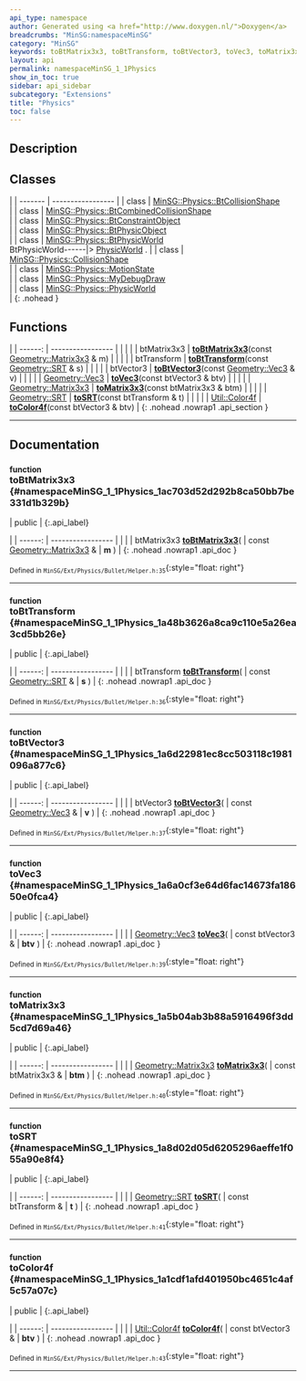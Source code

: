 ```yaml
---
api_type: namespace
author: Generated using <a href="http://www.doxygen.nl/">Doxygen</a>
breadcrumbs: "MinSG:namespaceMinSG"
category: "MinSG"
keywords: toBtMatrix3x3, toBtTransform, toBtVector3, toVec3, toMatrix3x3, toSRT, toColor4f
layout: api
permalink: namespaceMinSG_1_1Physics
show_in_toc: true
sidebar: api_sidebar
subcategory: "Extensions"
title: "Physics"
toc: false
---
```


## Description





## Classes

|
| ------- | ----------------- |
| class | [MinSG::Physics::BtCollisionShape](classMinSG_1_1Physics_1_1BtCollisionShape) <br/>  |
| class | [MinSG::Physics::BtCombinedCollisionShape](classMinSG_1_1Physics_1_1BtCombinedCollisionShape) <br/>  |
| class | [MinSG::Physics::BtConstraintObject](classMinSG_1_1Physics_1_1BtConstraintObject) <br/>  |
| class | [MinSG::Physics::BtPhysicObject](classMinSG_1_1Physics_1_1BtPhysicObject) <br/>  |
| class | [MinSG::Physics::BtPhysicWorld](classMinSG_1_1Physics_1_1BtPhysicWorld) <br/> BtPhysicWorld------|> [PhysicWorld](classMinSG_1_1Physics_1_1PhysicWorld) . |
| class | [MinSG::Physics::CollisionShape](classMinSG_1_1Physics_1_1CollisionShape) <br/>  |
| class | [MinSG::Physics::MotionState](classMinSG_1_1Physics_1_1MotionState) <br/>  |
| class | [MinSG::Physics::MyDebugDraw](classMinSG_1_1Physics_1_1MyDebugDraw) <br/>  |
| class | [MinSG::Physics::PhysicWorld](classMinSG_1_1Physics_1_1PhysicWorld) <br/>  |
{: .nohead }


## Functions

|
| ------: | ----------------- |
|  | |
| btMatrix3x3 | **[toBtMatrix3x3](#namespaceMinSG_1_1Physics_1ac703d52d292b8ca50bb7be331d1b329b)**(const [Geometry::Matrix3x3](namespaceGeometry#namespaceGeometry_1a47fbabf341c39f1c68eb2998e5cf0934) & m) |
|  | |
| btTransform | **[toBtTransform](#namespaceMinSG_1_1Physics_1a48b3626a8ca9c110e5a26ea3cd5bb26e)**(const [Geometry::SRT](namespaceGeometry#namespaceGeometry_1acbf1a7ed1b25571b97a1d7c2f14ae848) & s) |
|  | |
| btVector3 | **[toBtVector3](#namespaceMinSG_1_1Physics_1a6d22981ec8cc503118c1981096a877c6)**(const [Geometry::Vec3](namespaceGeometry#namespaceGeometry_1ab29e4544da9b15b5bf224cbf5b691313) & v) |
|  | |
| [Geometry::Vec3](namespaceGeometry#namespaceGeometry_1ab29e4544da9b15b5bf224cbf5b691313) | **[toVec3](#namespaceMinSG_1_1Physics_1a6a0cf3e64d6fac14673fa18650e0fca4)**(const btVector3 & btv) |
|  | |
| [Geometry::Matrix3x3](namespaceGeometry#namespaceGeometry_1a47fbabf341c39f1c68eb2998e5cf0934) | **[toMatrix3x3](#namespaceMinSG_1_1Physics_1a5b04ab3b88a5916496f3dd5cd7d69a46)**(const btMatrix3x3 & btm) |
|  | |
| [Geometry::SRT](namespaceGeometry#namespaceGeometry_1acbf1a7ed1b25571b97a1d7c2f14ae848) | **[toSRT](#namespaceMinSG_1_1Physics_1a8d02d05d6205296aeffe1f055a90e8f4)**(const btTransform & t) |
|  | |
| [Util::Color4f](classUtil_1_1Color4f) | **[toColor4f](#namespaceMinSG_1_1Physics_1a1cdf1afd401950bc4651c4af5c57a07c)**(const btVector3 & btv) |
{: .nohead .nowrap1 .api_section }


-------------------------------------------------------------------

## Documentation

### <small>function</small><br/> toBtMatrix3x3 {#namespaceMinSG_1_1Physics_1ac703d52d292b8ca50bb7be331d1b329b}

| public |
{:.api_label}

|
| ------: | ----------------- |
|  |
| btMatrix3x3 **[toBtMatrix3x3](#namespaceMinSG_1_1Physics_1ac703d52d292b8ca50bb7be331d1b329b)**( | const [Geometry::Matrix3x3](namespaceGeometry#namespaceGeometry_1a47fbabf341c39f1c68eb2998e5cf0934) & | **m** ) |
{: .nohead .nowrap1 .api_doc }





<sub>Defined in `MinSG/Ext/Physics/Bullet/Helper.h:35`</sub>{:style="float: right"}

-------------------------------------------------------------------

### <small>function</small><br/> toBtTransform {#namespaceMinSG_1_1Physics_1a48b3626a8ca9c110e5a26ea3cd5bb26e}

| public |
{:.api_label}

|
| ------: | ----------------- |
|  |
| btTransform **[toBtTransform](#namespaceMinSG_1_1Physics_1a48b3626a8ca9c110e5a26ea3cd5bb26e)**( | const [Geometry::SRT](namespaceGeometry#namespaceGeometry_1acbf1a7ed1b25571b97a1d7c2f14ae848) & | **s** ) |
{: .nohead .nowrap1 .api_doc }





<sub>Defined in `MinSG/Ext/Physics/Bullet/Helper.h:36`</sub>{:style="float: right"}

-------------------------------------------------------------------

### <small>function</small><br/> toBtVector3 {#namespaceMinSG_1_1Physics_1a6d22981ec8cc503118c1981096a877c6}

| public |
{:.api_label}

|
| ------: | ----------------- |
|  |
| btVector3 **[toBtVector3](#namespaceMinSG_1_1Physics_1a6d22981ec8cc503118c1981096a877c6)**( | const [Geometry::Vec3](namespaceGeometry#namespaceGeometry_1ab29e4544da9b15b5bf224cbf5b691313) & | **v** ) |
{: .nohead .nowrap1 .api_doc }





<sub>Defined in `MinSG/Ext/Physics/Bullet/Helper.h:37`</sub>{:style="float: right"}

-------------------------------------------------------------------

### <small>function</small><br/> toVec3 {#namespaceMinSG_1_1Physics_1a6a0cf3e64d6fac14673fa18650e0fca4}

| public |
{:.api_label}

|
| ------: | ----------------- |
|  |
| [Geometry::Vec3](namespaceGeometry#namespaceGeometry_1ab29e4544da9b15b5bf224cbf5b691313) **[toVec3](#namespaceMinSG_1_1Physics_1a6a0cf3e64d6fac14673fa18650e0fca4)**( | const btVector3 & | **btv** ) |
{: .nohead .nowrap1 .api_doc }





<sub>Defined in `MinSG/Ext/Physics/Bullet/Helper.h:39`</sub>{:style="float: right"}

-------------------------------------------------------------------

### <small>function</small><br/> toMatrix3x3 {#namespaceMinSG_1_1Physics_1a5b04ab3b88a5916496f3dd5cd7d69a46}

| public |
{:.api_label}

|
| ------: | ----------------- |
|  |
| [Geometry::Matrix3x3](namespaceGeometry#namespaceGeometry_1a47fbabf341c39f1c68eb2998e5cf0934) **[toMatrix3x3](#namespaceMinSG_1_1Physics_1a5b04ab3b88a5916496f3dd5cd7d69a46)**( | const btMatrix3x3 & | **btm** ) |
{: .nohead .nowrap1 .api_doc }





<sub>Defined in `MinSG/Ext/Physics/Bullet/Helper.h:40`</sub>{:style="float: right"}

-------------------------------------------------------------------

### <small>function</small><br/> toSRT {#namespaceMinSG_1_1Physics_1a8d02d05d6205296aeffe1f055a90e8f4}

| public |
{:.api_label}

|
| ------: | ----------------- |
|  |
| [Geometry::SRT](namespaceGeometry#namespaceGeometry_1acbf1a7ed1b25571b97a1d7c2f14ae848) **[toSRT](#namespaceMinSG_1_1Physics_1a8d02d05d6205296aeffe1f055a90e8f4)**( | const btTransform & | **t** ) |
{: .nohead .nowrap1 .api_doc }





<sub>Defined in `MinSG/Ext/Physics/Bullet/Helper.h:41`</sub>{:style="float: right"}

-------------------------------------------------------------------

### <small>function</small><br/> toColor4f {#namespaceMinSG_1_1Physics_1a1cdf1afd401950bc4651c4af5c57a07c}

| public |
{:.api_label}

|
| ------: | ----------------- |
|  |
| [Util::Color4f](classUtil_1_1Color4f) **[toColor4f](#namespaceMinSG_1_1Physics_1a1cdf1afd401950bc4651c4af5c57a07c)**( | const btVector3 & | **btv** ) |
{: .nohead .nowrap1 .api_doc }





<sub>Defined in `MinSG/Ext/Physics/Bullet/Helper.h:43`</sub>{:style="float: right"}

-------------------------------------------------------------------

